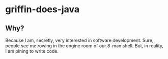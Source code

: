 # griffin-does-java

## Why?

Because I am, secretly, very interested in software development. Sure, people see me rowing in the engine room of our 8-man shell. But, in reality, I am pining to write code.
